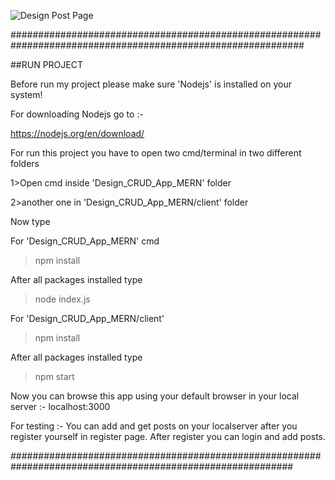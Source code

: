 
![Design Post Page](https://user-images.githubusercontent.com/67092088/140969549-00efee3b-5070-484e-928c-ba0ce5235f07.png)

#############################################################################################################
   
##RUN PROJECT 

Before run my project please make sure 'Nodejs' is installed on your system!

For downloading Nodejs go to :-

https://nodejs.org/en/download/

For run this project you have to open two cmd/terminal in two different folders

1>Open cmd inside 'Design_CRUD_App_MERN' folder

2>another one in 'Design_CRUD_App_MERN/client' folder

Now type

For 'Design_CRUD_App_MERN' cmd

>npm install

After all packages installed type

>node index.js

For 'Design_CRUD_App_MERN/client'

>npm install

After all packages installed type

>npm start


Now you can browse this app using your default browser in your local server :- localhost:3000 

For testing :- You can add and get posts on your localserver after you register yourself in register page.
               After register you can login and add posts.


###########################################################################################################

